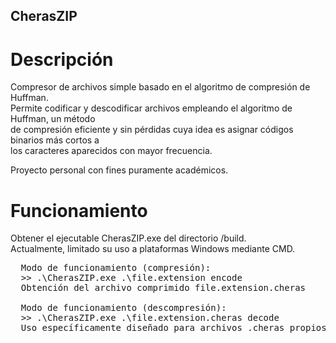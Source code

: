 ## CherasZIP
# Descripción
Compresor de archivos simple basado en el algoritmo de compresión de Huffman.<br>
Permite codificar y descodificar archivos empleando el algoritmo de Huffman, un método<br>
de compresión eficiente y sin pérdidas cuya idea es asignar códigos binarios más cortos a<br>
los caracteres aparecidos con mayor frecuencia.<br>

Proyecto personal con fines puramente académicos.<br>

# Funcionamiento

Obtener el ejecutable CherasZIP.exe del directorio /build.<br>
Actualmente, limitado su uso a plataformas Windows mediante CMD.<br>
<pre>
  Modo de funcionamiento (compresión):
  >> .\CherasZIP.exe .\file.extension encode
  Obtención del archivo comprimido file.extension.cheras

  Modo de funcionamiento (descompresión): 
  >> .\CherasZIP.exe .\file.extension.cheras decode
  Uso específicamente diseñado para archivos .cheras propios del compresor CherasZIP.
</pre>

